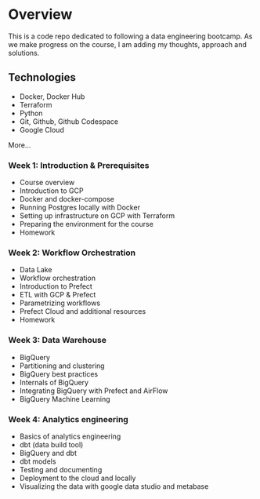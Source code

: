 # Overview

This is a code repo dedicated to following a data engineering bootcamp. As we make progress on the course, I am adding my thoughts, approach and solutions. 

## Technologies
- Docker, Docker Hub
- Terraform
- Python
- Git, Github, Github Codespace
- Google Cloud

More...


### Week 1: Introduction & Prerequisites
- Course overview
- Introduction to GCP
- Docker and docker-compose
- Running Postgres locally with Docker
- Setting up infrastructure on GCP with Terraform
- Preparing the environment for the course
- Homework


### Week 2: Workflow Orchestration
- Data Lake
- Workflow orchestration
- Introduction to Prefect
- ETL with GCP & Prefect
- Parametrizing workflows
- Prefect Cloud and additional resources
- Homework

### Week 3: Data Warehouse

- BigQuery
- Partitioning and clustering
- BigQuery best practices
- Internals of BigQuery
- Integrating BigQuery with Prefect and AirFlow
- BigQuery Machine Learning

### Week 4: Analytics engineering

- Basics of analytics engineering
- dbt (data build tool)
- BigQuery and dbt
- dbt models
- Testing and documenting
- Deployment to the cloud and locally
- Visualizing the data with google data studio and metabase